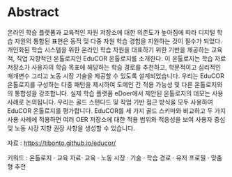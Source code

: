 # Abstract

온라인 학습 플랫폼과 교육적인 자원 저장소에 대한 의존도가 높아짐에 따라 디지털 학습 자원의 통합된 표현은 동적 및 다중 자원 학습 경험을 지원하는 것이 필수가 되었다. 개인화된 학습 시스템을 위한 온라인 학습 자원을 대표하기 위한 기반을 제공하는 교육적, 직업 지향적인 온톨로지인 EduCOR 온톨로지를 소개한다. 이 온톨로지는 학습 자료 저장소가 사용자의 학습 목표에 해당하는 학습 경로를 추천하고, 학문적이고 심리적인 매개변수 그리고 노동 시장 기술을 제공할 수 있도록 설계되었습니다. 우리는 EduCOR 온톨로지를 구성하는 다중 패턴을 제시하여 도메인 간 적용 가능성 및 다른 온톨로지와의 통합성을 강조합니다. 실제 학습 플랫폼 eDoer에서 제안된 온톨로지의 데모는 사용 사례로 논의됩니다. 우리는 골드 스탠다드 및 작업 기반 접근 방식을 모두 사용하여 EduCOR 온톨로지를 평가합니다. EduCOR를 세 가지 골드 스키마와 비교하고 두 가지 사용 사례에 적용하면 여러 OER 저장소에 대한 적용 범위와 적응성을 보여 사용자 중심 및 노동 시장 지향 권장 사항을 생성할 수 있습니다.

자료 : https://tibonto.github.io/educor/

키워드 : 온톨로지 · 교육 자료· 교육 · 노동 시장 · 기술 · 학습 경로 · 유저 프로필 · 맞춤형 추천
